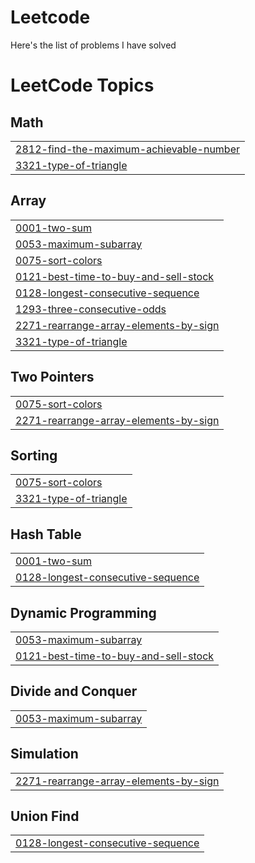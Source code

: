 # Leetcode

Here's the list of problems I have solved 

<!---LeetCode Topics Start-->
# LeetCode Topics
## Math
|  |
| ------- |
| [2812-find-the-maximum-achievable-number](https://github.com/ajaykrishna9183/Leetcode/tree/master/2812-find-the-maximum-achievable-number) |
| [3321-type-of-triangle](https://github.com/ajaykrishna9183/Leetcode/tree/master/3321-type-of-triangle) |
## Array
|  |
| ------- |
| [0001-two-sum](https://github.com/ajaykrishna9183/Leetcode/tree/master/0001-two-sum) |
| [0053-maximum-subarray](https://github.com/ajaykrishna9183/Leetcode/tree/master/0053-maximum-subarray) |
| [0075-sort-colors](https://github.com/ajaykrishna9183/Leetcode/tree/master/0075-sort-colors) |
| [0121-best-time-to-buy-and-sell-stock](https://github.com/ajaykrishna9183/Leetcode/tree/master/0121-best-time-to-buy-and-sell-stock) |
| [0128-longest-consecutive-sequence](https://github.com/ajaykrishna9183/Leetcode/tree/master/0128-longest-consecutive-sequence) |
| [1293-three-consecutive-odds](https://github.com/ajaykrishna9183/Leetcode/tree/master/1293-three-consecutive-odds) |
| [2271-rearrange-array-elements-by-sign](https://github.com/ajaykrishna9183/Leetcode/tree/master/2271-rearrange-array-elements-by-sign) |
| [3321-type-of-triangle](https://github.com/ajaykrishna9183/Leetcode/tree/master/3321-type-of-triangle) |
## Two Pointers
|  |
| ------- |
| [0075-sort-colors](https://github.com/ajaykrishna9183/Leetcode/tree/master/0075-sort-colors) |
| [2271-rearrange-array-elements-by-sign](https://github.com/ajaykrishna9183/Leetcode/tree/master/2271-rearrange-array-elements-by-sign) |
## Sorting
|  |
| ------- |
| [0075-sort-colors](https://github.com/ajaykrishna9183/Leetcode/tree/master/0075-sort-colors) |
| [3321-type-of-triangle](https://github.com/ajaykrishna9183/Leetcode/tree/master/3321-type-of-triangle) |
## Hash Table
|  |
| ------- |
| [0001-two-sum](https://github.com/ajaykrishna9183/Leetcode/tree/master/0001-two-sum) |
| [0128-longest-consecutive-sequence](https://github.com/ajaykrishna9183/Leetcode/tree/master/0128-longest-consecutive-sequence) |
## Dynamic Programming
|  |
| ------- |
| [0053-maximum-subarray](https://github.com/ajaykrishna9183/Leetcode/tree/master/0053-maximum-subarray) |
| [0121-best-time-to-buy-and-sell-stock](https://github.com/ajaykrishna9183/Leetcode/tree/master/0121-best-time-to-buy-and-sell-stock) |
## Divide and Conquer
|  |
| ------- |
| [0053-maximum-subarray](https://github.com/ajaykrishna9183/Leetcode/tree/master/0053-maximum-subarray) |
## Simulation
|  |
| ------- |
| [2271-rearrange-array-elements-by-sign](https://github.com/ajaykrishna9183/Leetcode/tree/master/2271-rearrange-array-elements-by-sign) |
## Union Find
|  |
| ------- |
| [0128-longest-consecutive-sequence](https://github.com/ajaykrishna9183/Leetcode/tree/master/0128-longest-consecutive-sequence) |
<!---LeetCode Topics End-->